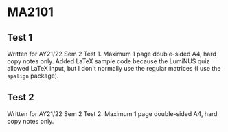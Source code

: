 # MA2101

## Test 1

Written for AY21/22 Sem 2 Test 1. Maximum 1 page double-sided A4, hard copy notes only. Added LaTeX sample code because the LumiNUS quiz allowed LaTeX input, but I don't normally use the regular matrices (I use the `spalign` package).

## Test 2

Written for AY21/22 Sem 2 Test 2. Maximum 1 page double-sided A4, hard copy notes only.
